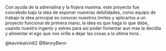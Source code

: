 Con ayuda de la adrenalina y la flojera maxima, este proyecto fue concebido bajo la idea de exponer nuestras debilidades, 
como equipo de trabajo la idea principal es conocer nuestros limites y aplicarlos a un proyecto funcional de primera mano,
la idea es que haga lo que debe, usando nuestro ingenio y estres para asi poder fomentar aun mas la decidia y alimentar el ego que nos 
orilla a dejar las cosas a la ultima hora .

@kevinkalvin62
@BennyBenn
